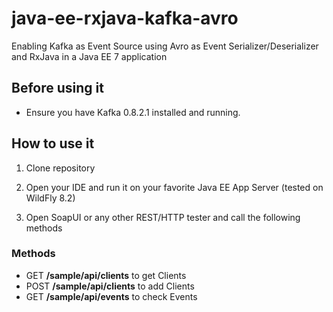 # java-ee-rxjava-kafka-avro
Enabling Kafka as Event Source using Avro as Event Serializer/Deserializer and RxJava in a Java EE 7 application

## Before using it

* Ensure you have Kafka 0.8.2.1 installed and running.

## How to use it

1. Clone repository

2. Open your IDE and run it on your favorite Java EE App Server (tested on WildFly 8.2)

3. Open SoapUI or any other REST/HTTP tester and call the following methods

### Methods

* GET **/sample/api/clients** to get Clients
* POST **/sample/api/clients** to add Clients
* GET **/sample/api/events** to check Events
